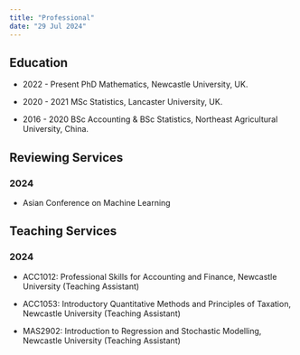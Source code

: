 ```yaml
---
title: "Professional"
date: "29 Jul 2024"
---
```


## Education

- 2022 - Present  PhD Mathematics, Newcastle University, UK.

- 2020 - 2021  MSc Statistics, Lancaster University, UK.

- 2016 - 2020  BSc Accounting & BSc Statistics, Northeast Agricultural University, China.

## Reviewing Services

### 2024

- Asian Conference on Machine Learning

## Teaching Services

### 2024

- ACC1012: Professional Skills for Accounting and Finance, Newcastle University (Teaching Assistant)

- ACC1053: Introductory Quantitative Methods and Principles of Taxation, Newcastle University (Teaching Assistant)

- MAS2902: Introduction to Regression and Stochastic Modelling, Newcastle University (Teaching Assistant)
